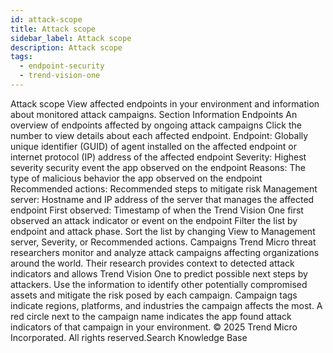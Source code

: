 ```yaml
---
id: attack-scope
title: Attack scope
sidebar_label: Attack scope
description: Attack scope
tags:
  - endpoint-security
  - trend-vision-one
---
```


 Attack scope View affected endpoints in your environment and information about monitored attack campaigns. Section Information Endpoints An overview of endpoints affected by ongoing attack campaigns Click the number to view details about each affected endpoint. Endpoint: Globally unique identifier (GUID) of agent installed on the affected endpoint or internet protocol (IP) address of the affected endpoint Severity: Highest severity security event the app observed on the endpoint Reasons: The type of malicious behavior the app observed on the endpoint Recommended actions: Recommended steps to mitigate risk Management server: Hostname and IP address of the server that manages the affected endpoint First observed: Timestamp of when the Trend Vision One first observed an attack indicator or event on the endpoint Filter the list by endpoint and attack phase. Sort the list by changing View to Management server, Severity, or Recommended actions. Campaigns Trend Micro threat researchers monitor and analyze attack campaigns affecting organizations around the world. Their research provides context to detected attack indicators and allows Trend Vision One to predict possible next steps by attackers. Use the information to identify other potentially compromised assets and mitigate the risk posed by each campaign. Campaign tags indicate regions, platforms, and industries the campaign affects the most. A red circle next to the campaign name indicates the app found attack indicators of that campaign in your environment. © 2025 Trend Micro Incorporated. All rights reserved.Search Knowledge Base